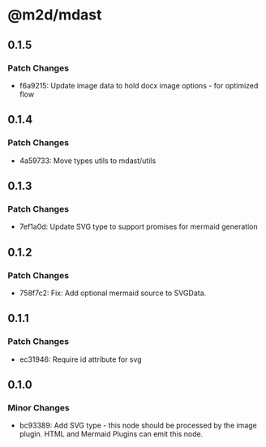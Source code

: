 # @m2d/mdast

## 0.1.5

### Patch Changes

- f6a9215: Update image data to hold docx image options - for optimized flow

## 0.1.4

### Patch Changes

- 4a59733: Move types utils to mdast/utils

## 0.1.3

### Patch Changes

- 7ef1a0d: Update SVG type to support promises for mermaid generation

## 0.1.2

### Patch Changes

- 758f7c2: Fix: Add optional mermaid source to SVGData.

## 0.1.1

### Patch Changes

- ec31946: Require id attribute for svg

## 0.1.0

### Minor Changes

- bc93389: Add SVG type - this node should be processed by the image plugin. HTML and Mermaid Plugins can emit this node.
